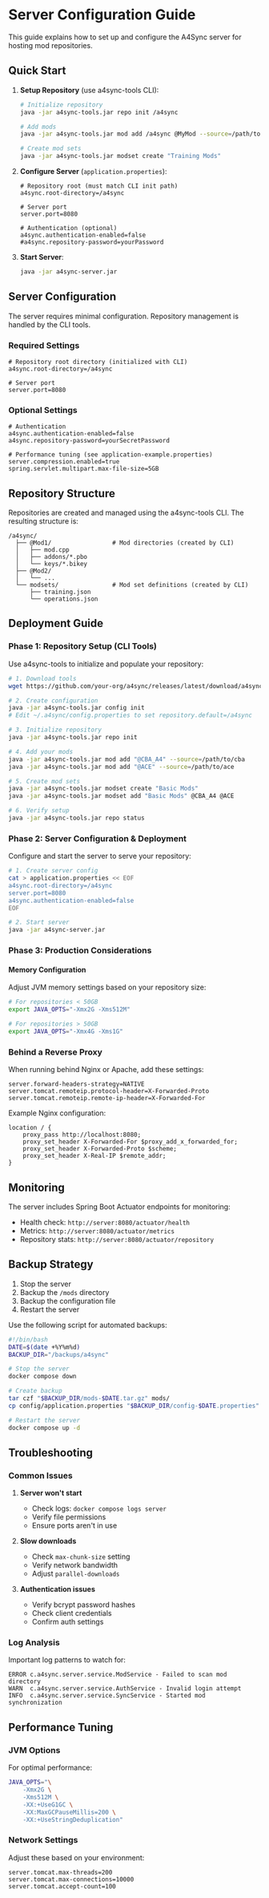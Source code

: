 # Server Configuration Guide

This guide explains how to set up and configure the A4Sync server for hosting mod repositories.

## Quick Start

1. **Setup Repository** (use a4sync-tools CLI):
   ```bash
   # Initialize repository
   java -jar a4sync-tools.jar repo init /a4sync
   
   # Add mods
   java -jar a4sync-tools.jar mod add /a4sync @MyMod --source=/path/to/mod
   
   # Create mod sets
   java -jar a4sync-tools.jar modset create "Training Mods"
   ```

2. **Configure Server** (`application.properties`):
   ```properties
   # Repository root (must match CLI init path)
   a4sync.root-directory=/a4sync
   
   # Server port
   server.port=8080
   
   # Authentication (optional)
   a4sync.authentication-enabled=false
   #a4sync.repository-password=yourPassword
   ```

3. **Start Server**:
   ```bash
   java -jar a4sync-server.jar
   ```

## Server Configuration

The server requires minimal configuration. Repository management is handled by the CLI tools.

### Required Settings
```properties
# Repository root directory (initialized with CLI)
a4sync.root-directory=/a4sync

# Server port
server.port=8080
```

### Optional Settings
```properties
# Authentication
a4sync.authentication-enabled=false
a4sync.repository-password=yourSecretPassword

# Performance tuning (see application-example.properties)
server.compression.enabled=true
spring.servlet.multipart.max-file-size=5GB
```

## Repository Structure

Repositories are created and managed using the a4sync-tools CLI. The resulting structure is:
```
/a4sync/
  ├── @Mod1/                 # Mod directories (created by CLI)
  │   ├── mod.cpp
  │   ├── addons/*.pbo
  │   └── keys/*.bikey
  ├── @Mod2/
  │   └── ...
  └── modsets/               # Mod set definitions (created by CLI)
      ├── training.json
      └── operations.json
```

## Deployment Guide

### Phase 1: Repository Setup (CLI Tools)

Use a4sync-tools to initialize and populate your repository:

```bash
# 1. Download tools
wget https://github.com/your-org/a4sync/releases/latest/download/a4sync-tools.jar

# 2. Create configuration
java -jar a4sync-tools.jar config init
# Edit ~/.a4sync/config.properties to set repository.default=/a4sync

# 3. Initialize repository
java -jar a4sync-tools.jar repo init

# 4. Add your mods
java -jar a4sync-tools.jar mod add "@CBA_A4" --source=/path/to/cba
java -jar a4sync-tools.jar mod add "@ACE" --source=/path/to/ace

# 5. Create mod sets
java -jar a4sync-tools.jar modset create "Basic Mods"
java -jar a4sync-tools.jar modset add "Basic Mods" @CBA_A4 @ACE

# 6. Verify setup
java -jar a4sync-tools.jar repo status
```

### Phase 2: Server Configuration & Deployment

Configure and start the server to serve your repository:

```bash
# 1. Create server config
cat > application.properties << EOF
a4sync.root-directory=/a4sync
server.port=8080
a4sync.authentication-enabled=false
EOF

# 2. Start server
java -jar a4sync-server.jar
```

### Phase 3: Production Considerations

#### Memory Configuration

Adjust JVM memory settings based on your repository size:
```bash
# For repositories < 50GB
export JAVA_OPTS="-Xmx2G -Xms512M"

# For repositories > 50GB
export JAVA_OPTS="-Xmx4G -Xms1G"
```

### Behind a Reverse Proxy

When running behind Nginx or Apache, add these settings:
```properties
server.forward-headers-strategy=NATIVE
server.tomcat.remoteip.protocol-header=X-Forwarded-Proto
server.tomcat.remoteip.remote-ip-header=X-Forwarded-For
```

Example Nginx configuration:
```nginx
location / {
    proxy_pass http://localhost:8080;
    proxy_set_header X-Forwarded-For $proxy_add_x_forwarded_for;
    proxy_set_header X-Forwarded-Proto $scheme;
    proxy_set_header X-Real-IP $remote_addr;
}
```

## Monitoring

The server includes Spring Boot Actuator endpoints for monitoring:

- Health check: `http://server:8080/actuator/health`
- Metrics: `http://server:8080/actuator/metrics`
- Repository stats: `http://server:8080/actuator/repository`

## Backup Strategy

1. Stop the server
2. Backup the `/mods` directory
3. Backup the configuration file
4. Restart the server

Use the following script for automated backups:
```bash
#!/bin/bash
DATE=$(date +%Y%m%d)
BACKUP_DIR="/backups/a4sync"

# Stop the server
docker compose down

# Create backup
tar czf "$BACKUP_DIR/mods-$DATE.tar.gz" mods/
cp config/application.properties "$BACKUP_DIR/config-$DATE.properties"

# Restart the server
docker compose up -d
```

## Troubleshooting

### Common Issues

1. **Server won't start**
   - Check logs: `docker compose logs server`
   - Verify file permissions
   - Ensure ports aren't in use

2. **Slow downloads**
   - Check `max-chunk-size` setting
   - Verify network bandwidth
   - Adjust `parallel-downloads`

3. **Authentication issues**
   - Verify bcrypt password hashes
   - Check client credentials
   - Confirm auth settings

### Log Analysis

Important log patterns to watch for:
```
ERROR c.a4sync.server.service.ModService - Failed to scan mod directory
WARN  c.a4sync.server.service.AuthService - Invalid login attempt
INFO  c.a4sync.server.service.SyncService - Started mod synchronization
```

## Performance Tuning

### JVM Options

For optimal performance:
```bash
JAVA_OPTS="\
    -Xmx2G \
    -Xms512M \
    -XX:+UseG1GC \
    -XX:MaxGCPauseMillis=200 \
    -XX:+UseStringDeduplication"
```

### Network Settings

Adjust these based on your environment:
```properties
server.tomcat.max-threads=200
server.tomcat.max-connections=10000
server.tomcat.accept-count=100
```